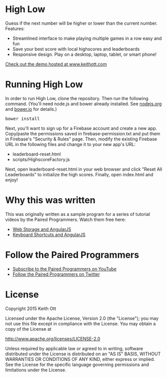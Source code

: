 <h1>High Low</h1>

<p>Guess if the next number will be higher or lower than the current number.  Features:</p>
<ul>
  <li>Streamlined interface to make playing multiple games in a row easy and fun</li>
  <li>Save your best score with local highscores and leaderboards</li>
  <li>Responsive design.  Play on a desktop, laptop, tablet, or smart phone!</li>
</ul>

<p><a href="http://www.keithott.com/highlow/">Check out the demo hosted at www.keithott.com</a></p>

<h1>Running High Low</h1>
<p>In order to run High Low, clone the repository.  Then run the following command. (You'll need node.js and bower already installed.  See <a href="https://nodejs.org/">nodejs.org</a> and <a href="http://bower.io/">bower.io</a> for details.)</p>
<pre>bower install</pre>

<p>Next, you'll want to sign up for a Firebase account and create a new app.  Copy/paste the permissions saved in firebase-permission.txt and put them in Firebase's "Security & Rules" page.
  Then, modify the existing Firebase URL in the following files and change it to your new app's URL:</p>
<ul>
  <li>leaderboard-reset.html</li>
  <li>scripts/HighscoreFactory.js</li>
</ul>
<p>Next, open leaderboard-reset.html in your web browser and click "Reset All Leaderboards" to initialize the high scores.  Finally, open index.html and enjoy!</p>

<h1>Why this was written</h1>
<p>This was originally written as a sample program for a series of tutorial videos by the Paired Programmers.  Watch them free here:</p>
<ul>
  <li><a href="https://www.youtube.com/watch?v=I4iB0kOSmx8">Web Storage and AngularJS</a></li>
  <li><a href="https://www.youtube.com/watch?v=silr0L7rJOY">Keyboard Shortcuts and AngularJS</a></li>
</ul>

<h1>Follow the Paired Programmers</h1>
<ul>
  <li><a href="https://www.youtube.com/channel/UCyFgdOQhteO_EWAQKh7zOvA">Subscribe to the Paired Programmers on YouTube</a></li>
  <li><a href="https://twitter.com/PairedPrgmrs">Follow the Paired Programmers on Twitter</a></li>
</ul>

<h1>License</h1>
<p>Copyright 2015 Keith Ott</p>

<p>Licensed under the Apache License, Version 2.0 (the "License");
you may not use this file except in compliance with the License.
You may obtain a copy of the License at</p>

<p><a href="http://www.apache.org/licenses/LICENSE-2.0">http://www.apache.org/licenses/LICENSE-2.0</a></p>

<p>Unless required by applicable law or agreed to in writing, software
distributed under the License is distributed on an "AS IS" BASIS,
WITHOUT WARRANTIES OR CONDITIONS OF ANY KIND, either express or implied.
See the License for the specific language governing permissions and
limitations under the License.</p>
